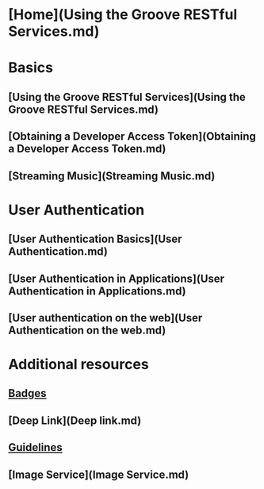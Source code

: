 # [Home](Using the Groove RESTful Services.md)

# Basics
## [Using the Groove RESTful Services](Using the Groove RESTful Services.md)
## [Obtaining a Developer Access Token](Obtaining a Developer Access Token.md)
## [Streaming Music](Streaming Music.md)

# User Authentication
## [User Authentication Basics](User Authentication.md)
## [User Authentication in Applications](User Authentication in Applications.md)
## [User authentication on the web](User Authentication on the web.md)


# Additional resources
## [Badges](Badges.md)
## [Deep Link](Deep link.md)
## [Guidelines](Guidelines.md)
## [Image Service](Image Service.md)
